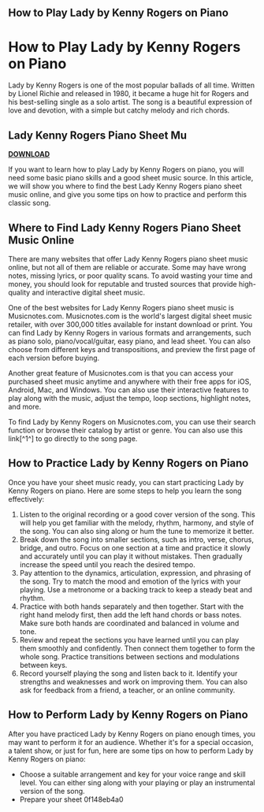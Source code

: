 ## How to Play Lady by Kenny Rogers on Piano

  
# How to Play Lady by Kenny Rogers on Piano
 
Lady by Kenny Rogers is one of the most popular ballads of all time. Written by Lionel Richie and released in 1980, it became a huge hit for Rogers and his best-selling single as a solo artist. The song is a beautiful expression of love and devotion, with a simple but catchy melody and rich chords.
 
## Lady Kenny Rogers Piano Sheet Mu


[**DOWNLOAD**](https://www.google.com/url?q=https%3A%2F%2Fssurll.com%2F2tKceY&sa=D&sntz=1&usg=AOvVaw052_VJ6wp58T2KuDflJBEl)

 
If you want to learn how to play Lady by Kenny Rogers on piano, you will need some basic piano skills and a good sheet music source. In this article, we will show you where to find the best Lady Kenny Rogers piano sheet music online, and give you some tips on how to practice and perform this classic song.
 
## Where to Find Lady Kenny Rogers Piano Sheet Music Online
 
There are many websites that offer Lady Kenny Rogers piano sheet music online, but not all of them are reliable or accurate. Some may have wrong notes, missing lyrics, or poor quality scans. To avoid wasting your time and money, you should look for reputable and trusted sources that provide high-quality and interactive digital sheet music.
 
One of the best websites for Lady Kenny Rogers piano sheet music is Musicnotes.com. Musicnotes.com is the world's largest digital sheet music retailer, with over 300,000 titles available for instant download or print. You can find Lady by Kenny Rogers in various formats and arrangements, such as piano solo, piano/vocal/guitar, easy piano, and lead sheet. You can also choose from different keys and transpositions, and preview the first page of each version before buying.
 
Another great feature of Musicnotes.com is that you can access your purchased sheet music anytime and anywhere with their free apps for iOS, Android, Mac, and Windows. You can also use their interactive features to play along with the music, adjust the tempo, loop sections, highlight notes, and more.
 
To find Lady by Kenny Rogers on Musicnotes.com, you can use their search function or browse their catalog by artist or genre. You can also use this link[^1^] to go directly to the song page.
 
## How to Practice Lady by Kenny Rogers on Piano
 
Once you have your sheet music ready, you can start practicing Lady by Kenny Rogers on piano. Here are some steps to help you learn the song effectively:
 
1. Listen to the original recording or a good cover version of the song. This will help you get familiar with the melody, rhythm, harmony, and style of the song. You can also sing along or hum the tune to memorize it better.
2. Break down the song into smaller sections, such as intro, verse, chorus, bridge, and outro. Focus on one section at a time and practice it slowly and accurately until you can play it without mistakes. Then gradually increase the speed until you reach the desired tempo.
3. Pay attention to the dynamics, articulation, expression, and phrasing of the song. Try to match the mood and emotion of the lyrics with your playing. Use a metronome or a backing track to keep a steady beat and rhythm.
4. Practice with both hands separately and then together. Start with the right hand melody first, then add the left hand chords or bass notes. Make sure both hands are coordinated and balanced in volume and tone.
5. Review and repeat the sections you have learned until you can play them smoothly and confidently. Then connect them together to form the whole song. Practice transitions between sections and modulations between keys.
6. Record yourself playing the song and listen back to it. Identify your strengths and weaknesses and work on improving them. You can also ask for feedback from a friend, a teacher, or an online community.

## How to Perform Lady by Kenny Rogers on Piano
 
After you have practiced Lady by Kenny Rogers on piano enough times, you may want to perform it for an audience. Whether it's for a special occasion, a talent show, or just for fun, here are some tips on how to perform Lady by Kenny Rogers on piano:

- Choose a suitable arrangement and key for your voice range and skill level. You can either sing along with your playing or play an instrumental version of the song.
- Prepare your sheet 0f148eb4a0
